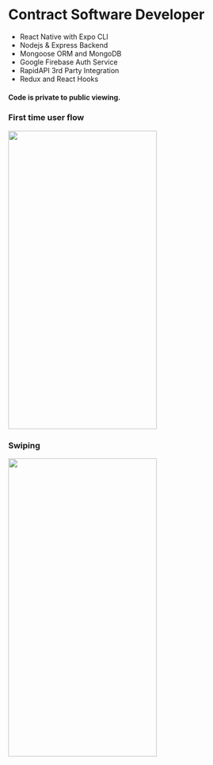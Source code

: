# Contract Software Developer
- React Native with Expo CLI
- Nodejs & Express Backend
- Mongoose ORM and MongoDB
- Google Firebase Auth Service
- RapidAPI 3rd Party Integration
- Redux and React Hooks
 
#### Code is private to public viewing. 

### First time user flow
<div height='600px'>
 
<img src="/login.gif" width="300" height="600"/>
 
</div>

### Swiping
<div height='600px'>
 
 <img src="/swiping.gif" width="300" height="600"/>
 
</div>
